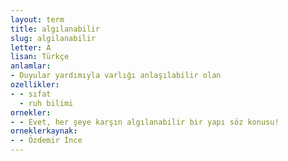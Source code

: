 ```yaml
---
layout: term
title: algılanabilir
slug: algilanabilir
letter: A
lisan: Türkçe
anlamlar:
- Duyular yardımıyla varlığı anlaşılabilir olan
ozellikler:
- - sıfat
  - ruh bilimi
ornekler:
- - Evet, her şeye karşın algılanabilir bir yapı söz konusu!
orneklerkaynak:
- - Özdemir İnce
---
```

